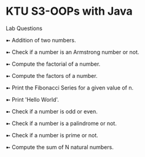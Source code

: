 # KTU S3-OOPs with Java

Lab Questions 

➼ Addition of two numbers.

➼ Check if a number is an Armstrong number or not.

➼ Compute the factorial of a number.

➼ Compute the factors of a number.

➼ Print the Fibonacci Series for a given value of n.

➼ Print 'Hello World'.

➼ Check if a number is odd or even.

➼ Check if a number is a palindrome or not.

➼ Check if a number is prime or not.

➼ Compute the sum of N natural numbers.


